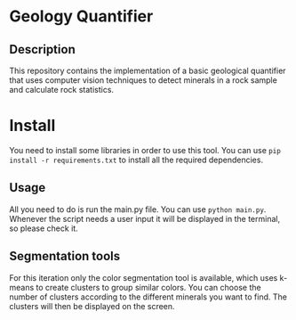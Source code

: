 # Geology Quantifier

## Description
This repository contains the implementation of a basic geological quantifier that uses computer vision techniques to detect minerals in a rock sample and calculate rock statistics.

# Install
You need to install some libraries in order to use this tool. You can use `pip install -r requirements.txt` to install all the required dependencies.

## Usage
All you need to do is run the main.py file. You can use `python main.py`. Whenever the script needs a user input it will be displayed in the terminal, so please check it.

## Segmentation tools
For this iteration only the color segmentation tool is available, which uses k-means to create clusters to group similar colors. You can choose the number of clusters according to the different minerals you want to find. The clusters will then be displayed on the screen.
